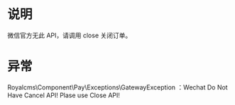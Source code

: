 # 说明

微信官方无此 API，请调用 close 关闭订单。

# 异常

Royalcms\Component\Pay\Exceptions\GatewayException ：Wechat Do Not Have Cancel API! Plase use Close API!





